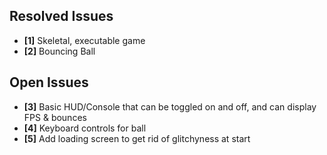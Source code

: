 ## Resolved Issues ##

- **[1]** Skeletal, executable game
- **[2]** Bouncing Ball

## Open Issues ##

- **[3]** Basic HUD/Console that can be toggled on and off, and can display FPS & bounces
- **[4]** Keyboard controls for ball
- **[5]** Add loading screen to get rid of glitchyness at start
